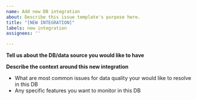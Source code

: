 ```yaml
---
name: Add new DB integration
about: Describe this issue template's purpose here.
title: "[NEW INTEGRATION]"
labels: new integration
assignees: ''

---
```


**Tell us about the DB/data source you would like to have**

**Describe the context around this new integration**

* What are most common issues for data quality your would like to resolve in this DB
* Any specific features you want to monitor in this DB
